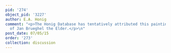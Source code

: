 ```yaml
---
pid: '274'
object_pid: '3227'
author: E.A. Honig
comment: "<p>The Honig Database has tentatively attributed this painting to the Studio
  of Jan Brueghel the Elder.</p>\n"
post_date: 07/05/15
order: '273'
collection: discussion
---
```

